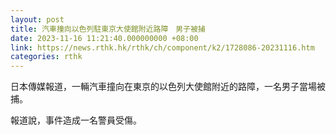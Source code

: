 ```yaml
---
layout: post
title: 汽車撞向以色列駐東京大使館附近路障　男子被捕
date: 2023-11-16 11:21:40.000000000 +08:00
link: https://news.rthk.hk/rthk/ch/component/k2/1728086-20231116.htm
categories: rthk
---
```


日本傳媒報道，一輛汽車撞向在東京的以色列大使館附近的路障，一名男子當場被捕。

報道說，事件造成一名警員受傷。
